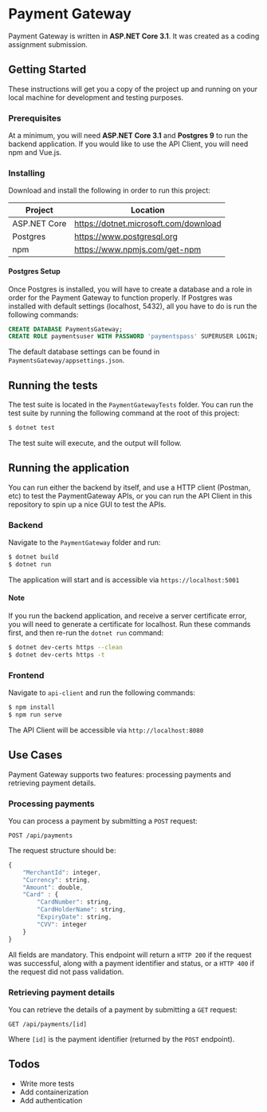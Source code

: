 # Payment Gateway
Payment Gateway is written in **ASP.NET Core 3.1**. It was created as a coding assignment submission.

## Getting Started
These instructions will get you a copy of the project up and running on your local machine for development and testing purposes.

### Prerequisites
At a minimum, you will need **ASP.NET Core 3.1** and **Postgres 9** to run the backend application. If you would like to use the API Client, you will need npm and Vue.js.

### Installing
Download and install the following in order to run this project:

| Project | Location |
| ------ | ------ |
| ASP.NET Core | https://dotnet.microsoft.com/download |
| Postgres | https://www.postgresql.org |
| npm | https://www.npmjs.com/get-npm |

#### Postgres Setup
Once Postgres is installed, you will have to create a database and a role in order for the Payment Gateway to function properly. If Postgres was installed with default settings (localhost, 5432), all you have to do is run the following commands:
```sql
CREATE DATABASE PaymentsGateway;
CREATE ROLE paymentsuser WITH PASSWORD 'paymentspass' SUPERUSER LOGIN;
```
The default database settings can be found in `PaymentsGateway/appsettings.json`.

## Running the tests
The test suite is located in the `PaymentGatewayTests` folder. You can run the test suite by running the following command at the root of this project:
```sh
$ dotnet test
```
The test suite will execute, and the output will follow.

## Running the application
You can run either the backend by itself, and use a HTTP client (Postman, etc) to test the PaymentGateway APIs, or you can run the API Client in this repository to spin up a nice GUI to test the APIs.

### Backend
Navigate to the `PaymentGateway` folder and run:
```sh
$ dotnet build
$ dotnet run
```
The application will start and is accessible via `https://localhost:5001`

#### Note
If you run the backend application, and receive a server certificate error, you will need to generate a certificate for localhost. Run these commands first, and then re-run the `dotnet run` command:
```sh
$ dotnet dev-certs https --clean
$ dotnet dev-certs https -t
```

### Frontend
Navigate to `api-client` and run the following commands:
```sh
$ npm install
$ npm run serve
```
The API Client will be accessible via `http://localhost:8080`

## Use Cases
Payment Gateway supports two features: processing payments and retrieving payment details.

### Processing payments
You can process a payment by submitting a `POST` request:
```http
POST /api/payments
```
The request structure should be:
```javascript
{
	"MerchantId": integer,
	"Currency": string,
	"Amount": double,
	"Card" : {
		"CardNumber": string,
		"CardHolderName": string,
		"ExpiryDate": string,
		"CVV": integer
	}
}
```
All fields are mandatory. This endpoint will return a `HTTP 200` if the request was successful, along with a payment identifier and status, or a `HTTP 400` if the request did not pass validation.

### Retrieving payment details
You can retrieve the details of a payment by submitting a `GET` request:
```http
GET /api/payments/[id]
```
Where `[id]` is the payment identifier (returned by the `POST` endpoint).

## Todos

 - Write more tests
 - Add containerization
 - Add authentication
